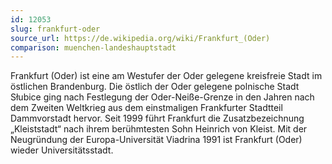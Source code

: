 ```yaml
---
id: 12053
slug: frankfurt-oder
source_url: https://de.wikipedia.org/wiki/Frankfurt_(Oder)
comparison: muenchen-landeshauptstadt
---
```


Frankfurt (Oder) ist eine am Westufer der Oder gelegene kreisfreie Stadt im östlichen Brandenburg. Die östlich der Oder gelegene polnische Stadt Słubice ging nach Festlegung der Oder-Neiße-Grenze in den Jahren nach dem Zweiten Weltkrieg aus dem einstmaligen Frankfurter Stadtteil Dammvorstadt hervor. Seit 1999 führt Frankfurt die Zusatzbezeichnung „Kleiststadt“ nach ihrem berühmtesten Sohn Heinrich von Kleist. Mit der Neugründung der Europa-Universität Viadrina 1991 ist Frankfurt (Oder) wieder Universitätsstadt.
